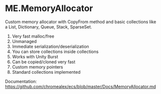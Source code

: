 # ME.MemoryAllocator

Custom memory allocator with CopyFrom method and basic collections like a List, Dictionary, Queue, Stack, SparseSet.

1. Very fast malloc/free
2. Unmanaged
3. Immediate serialization/deserialization
4. You can store collections inside collections
5. Works with Unity Burst
6. Can be copied/cloned very fast
7. Custom memory pointers
8. Standard collections implemented

Documentation: https://github.com/chromealex/ecs/blob/master/Docs/MemoryAllocator.md
